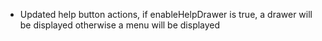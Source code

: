 - Updated help button actions, if enableHelpDrawer is true, a drawer will be displayed otherwise a menu will be displayed